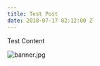 ```yaml
---
title: Test Post
date: 2018-07-17 02:12:00 Z
---
```


Test Content

![banner.jpg](/uploads/banner.jpg)